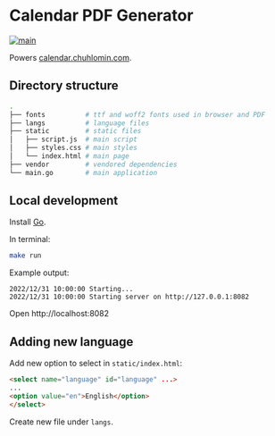 # Calendar PDF Generator

[![main](https://github.com/chuhlomin/calendar/actions/workflows/main.yml/badge.svg)](https://github.com/chuhlomin/calendar/actions/workflows/main.yml)

Powers [calendar.chuhlomin.com](https://calendar.chuhlomin.com).

## Directory structure

```bash
.
├── fonts          # ttf and woff2 fonts used in browser and PDF
├── langs          # language files
├── static         # static files
│   ├── script.js  # main script
│   ├── styles.css # main styles
│   └── index.html # main page
├── vendor         # vendored dependencies
└── main.go        # main application
```

## Local development

Install [Go](https://golang.org/doc/install).

In terminal:

```bash
make run
```

Example output:

```
2022/12/31 10:00:00 Starting...
2022/12/31 10:00:00 Starting server on http://127.0.0.1:8082
```

Open http://localhost:8082

## Adding new language

Add new option to select in `static/index.html`:

```html
<select name="language" id="language" ...>
...
<option value="en">English</option>
</select>
```

Create new file under `langs`.
